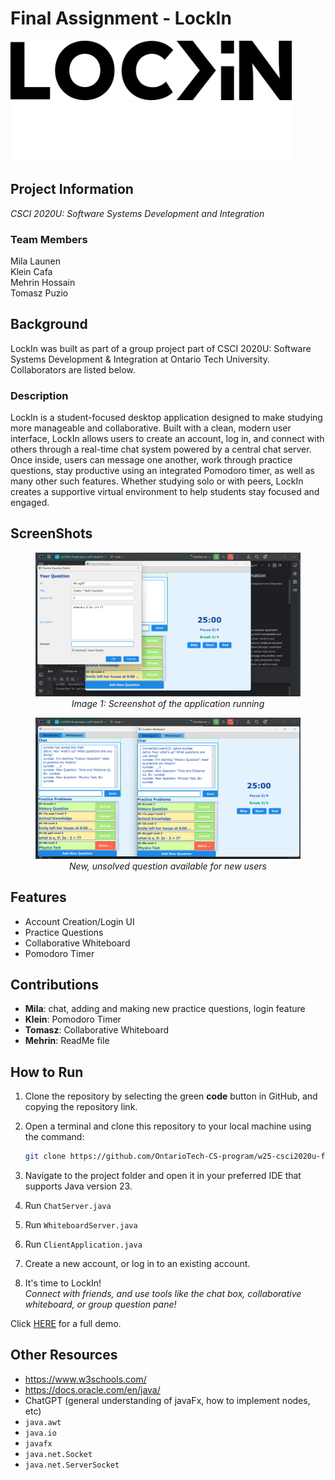 # Final Assignment - LockIn

<img src="src/LockInblack.png#gh-light-mode-only" alt="Light mode logo" width="450">
<img src="LockInwhite.png#gh-dark-mode-only" alt="Dark mode logo" width="450">

## Project Information

*CSCI 2020U: Software Systems Development and Integration*

### Team Members
Mila Launen <br>
Klein Cafa <br>
Mehrin Hossain <br>
Tomasz Puzio

## Background
LockIn was built as part of a group project part of CSCI 2020U: Software Systems Development & Integration at Ontario Tech University. Collaborators are listed below.

### Description
LockIn is a student-focused desktop application designed to make studying more manageable and collaborative. Built with a clean, modern user interface, LockIn allows users to create an account, log in, and connect with others through a real-time chat system powered by a central chat server. Once inside, users can message one another, work through practice questions, stay productive using an integrated Pomodoro timer, as well as many other such features. Whether studying solo or with peers, LockIn creates a supportive virtual environment to help students stay focused and engaged.

## ScreenShots

<figure style="text-align: center;">
  <img src="src/appRunning.png"/>
  <figcaption><em>Image 1: Screenshot of the application running</em></figcaption>
</figure>
<figure style="text-align: center;">
  <img src="src/Screenshot (353).png"/>
  <figcaption><em>New, unsolved question available for new users</em></figcaption>
</figure>

## Features
- Account Creation/Login UI
- Practice Questions
- Collaborative Whiteboard
- Pomodoro Timer

## Contributions
- **Mila**: chat, adding and making new practice questions, login feature
- **Klein**: Pomodoro Timer
- **Tomasz**: Collaborative Whiteboard
- **Mehrin**: ReadMe file

## How to Run
1. Clone the repository by selecting the green **code** button in GitHub, and copying the repository link.

3. Open a terminal and clone this repository to your local machine using the command:<br>
   ```bash
   git clone https://github.com/OntarioTech-CS-program/w25-csci2020u-finalproject-w25-team12.git

4. Navigate to the project folder and open it in your preferred IDE that supports Java version 23.

5. Run `ChatServer.java`

6. Run `WhiteboardServer.java`

7. Run `ClientApplication.java`

8. Create a new account, or log in to an existing account.

9. It's time to LockIn! <br>
    *Connect with friends, and use tools like the chat box, collaborative whiteboard, or group question pane!*

Click [HERE](https://www.canva.com/design/DAGj6PS8ZFA/QznaS1pfjzkBKKDoASdhRA/watch?utm_content=DAGj6PS8ZFA&utm_campaign=designshare&utm_medium=link2&utm_source=uniquelinks&utlId=he92e13c229) for a full demo.

## Other Resources
* https://www.w3schools.com/
* https://docs.oracle.com/en/java/
* ChatGPT (general understanding of javaFx, how to implement nodes, etc)
* `java.awt`
* `java.io`
* `javafx`
* `java.net.Socket`
* `java.net.ServerSocket`
